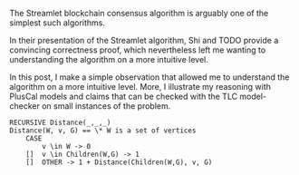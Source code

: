 The Streamlet blockchain consensus algorithm is arguably one of the simplest
such algorithms.

In their presentation of the Streamlet algorithm, Shi and TODO
provide a convincing correctness proof, which nevertheless left me wanting to
understanding the algorithm on a more intuitive level.

In this post, I make a simple observation that allowed me to understand the
algorithm on a more intuitive level. More, I illustrate my reasoning with
PlusCal models and claims that can be checked with the TLC model-checker on
small instances of the problem.

```tla
RECURSIVE Distance(_,_,_)
Distance(W, v, G) == \* W is a set of vertices
    CASE
        v \in W -> 0
    []  v \in Children(W,G) -> 1
    []  OTHER -> 1 + Distance(Children(W,G), v, G)
```

